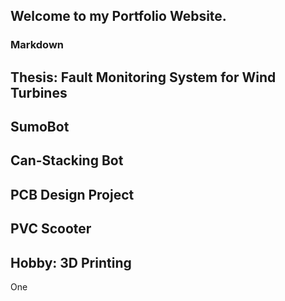 ## Welcome to my Portfolio Website.

### Markdown


## Thesis: Fault Monitoring System for Wind Turbines

## SumoBot


## Can-Stacking Bot


## PCB Design Project


## PVC Scooter



## Hobby: 3D Printing

One 
